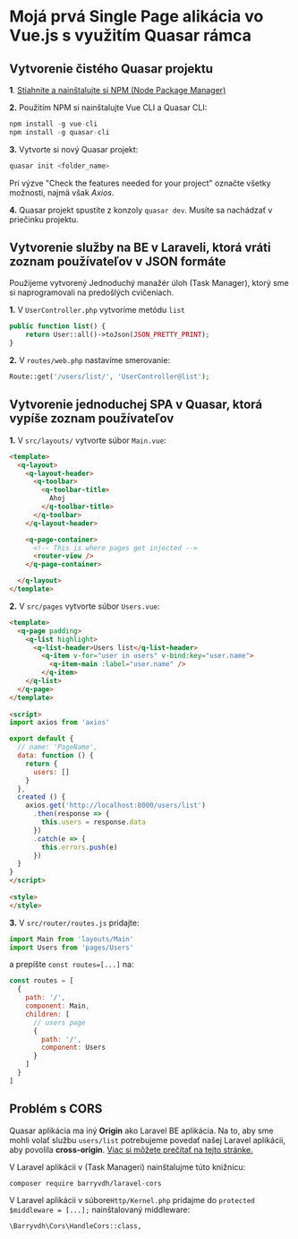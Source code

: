 # Mojá prvá Single Page alikácia vo Vue.js s využitím Quasar rámca


## Vytvorenie čistého Quasar projektu

**1**. [Stiahnite a nainštalujte si NPM (Node Package Manager)](https://nodejs.org/en/download/)

**2.** Použitím NPM si nainštalujte Vue CLI a Quasar CLI:
```js
npm install -g vue-cli
npm install -g quasar-cli
```

**3.** Vytvorte si nový Quasar projekt:
```js
quasar init <folder_name>
```
Pri výzve "Check the features needed for your project" označte všetky možnosti, najmä však *Axios*.


**4.** Quasar projekt spustíte z konzoly ``quasar dev``. Musíte sa nachádzať v priečinku projektu.


## Vytvorenie služby na BE v Laraveli, ktorá vráti zoznam používateľov v JSON formáte

Použijeme vytvorený Jednoduchý manažér úloh (Task Manager), ktorý sme si naprogramovali na predošlých cvičeniach.

**1.** V ``UserController.php`` vytvoríme metódu ``list``
```php
public function list() {
    return User::all()->toJson(JSON_PRETTY_PRINT);
}
```
**2.** V ``routes/web.php`` nastavíme smerovanie:
```php
Route::get('/users/list/', 'UserController@list');
```

## Vytvorenie jednoduchej SPA v Quasar, ktorá vypíše zoznam používateľov

**1.** V ``src/layouts/`` vytvorte súbor ``Main.vue``:
```html
<template>
  <q-layout>
    <q-layout-header>
      <q-toolbar>
        <q-toolbar-title>
          Ahoj
        </q-toolbar-title>
      </q-toolbar>
    </q-layout-header>

    <q-page-container>
      <!-- This is where pages get injected -->
      <router-view />
    </q-page-container>

  </q-layout>
</template>
```

**2.** V ``src/pages`` vytvorte súbor ``Users.vue``:
```html
<template>
  <q-page padding>
    <q-list highlight>
      <q-list-header>Users list</q-list-header>
        <q-item v-for="user in users" v-bind:key="user.name">
          <q-item-main :label="user.name" />
        </q-item>
    </q-list>
  </q-page>
</template>
  
<script>
import axios from 'axios'

export default {
  // name: 'PageName',
  data: function () {
    return {
      users: []
    }
  },
  created () {
    axios.get('http://localhost:8000/users/list')
      .then(response => {
        this.users = response.data
      })
      .catch(e => {
        this.errors.push(e)
      })
  }
}
</script>
  
<style>
</style>
```


**3.** V ``src/router/routes.js`` pridajte:
```js
import Main from 'layouts/Main'
import Users from 'pages/Users'
```
a prepíšte ``const routes=[...]`` na:

```js
const routes = [
  {
    path: '/',
    component: Main,
    children: [
      // users page
      {
        path: '/',
        component: Users
      }
    ]
  }
]
```
## Problém s CORS
Quasar aplikácia ma iný **Origin** ako Laravel BE aplikácia. Na to, aby sme mohli volať službu ``users/list`` potrebujeme povedať našej Laravel aplikácii, aby povolila **cross-origin**. [Viac si môžete prečítať na tejto stránke.](https://enable-cors.org/)  

V Laravel aplikácii v (Task Manageri) nainštalujme túto knižnicu:
 
``composer require barryvdh/laravel-cors``

V Laravel aplikácii v súbore``Http/Kernel.php`` pridajme do   ``protected $middleware = [...];`` nainštalovaný middleware:
  
``\Barryvdh\Cors\HandleCors::class,``